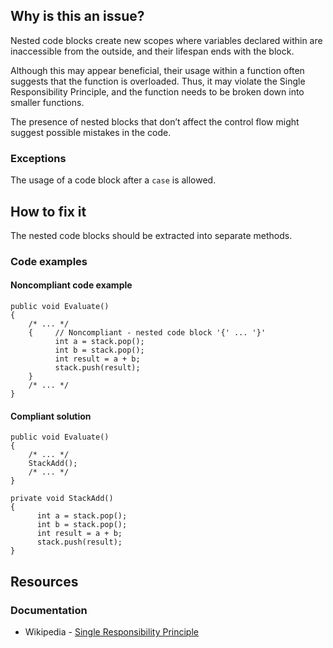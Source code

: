 ## Why is this an issue?

Nested code blocks create new scopes where variables declared within are inaccessible from the outside, and their lifespan ends with the block.

Although this may appear beneficial, their usage within a function often suggests that the function is overloaded. Thus, it may violate the Single
Responsibility Principle, and the function needs to be broken down into smaller functions.

The presence of nested blocks that don’t affect the control flow might suggest possible mistakes in the code.

### Exceptions

The usage of a code block after a `case` is allowed.

## How to fix it

The nested code blocks should be extracted into separate methods.

### Code examples

#### Noncompliant code example

    public void Evaluate()
    {
        /* ... */
        {     // Noncompliant - nested code block '{' ... '}'
              int a = stack.pop();
              int b = stack.pop();
              int result = a + b;
              stack.push(result);
        }
        /* ... */
    }

#### Compliant solution

    public void Evaluate()
    {
        /* ... */
        StackAdd();
        /* ... */
    }
    
    private void StackAdd()
    {
          int a = stack.pop();
          int b = stack.pop();
          int result = a + b;
          stack.push(result);
    }

## Resources

### Documentation

-  Wikipedia - [Single Responsibility Principle](https://en.wikipedia.org/wiki/Single-responsibility_principle)